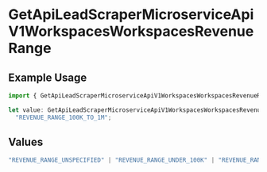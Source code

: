 # GetApiLeadScraperMicroserviceApiV1WorkspacesWorkspacesRevenueRange

## Example Usage

```typescript
import { GetApiLeadScraperMicroserviceApiV1WorkspacesWorkspacesRevenueRange } from "oppulence-backend-sdk/models/operations";

let value: GetApiLeadScraperMicroserviceApiV1WorkspacesWorkspacesRevenueRange =
  "REVENUE_RANGE_100K_TO_1M";
```

## Values

```typescript
"REVENUE_RANGE_UNSPECIFIED" | "REVENUE_RANGE_UNDER_100K" | "REVENUE_RANGE_100K_TO_1M" | "REVENUE_RANGE_1M_TO_10M" | "REVENUE_RANGE_10M_TO_50M" | "REVENUE_RANGE_OVER_50M"
```